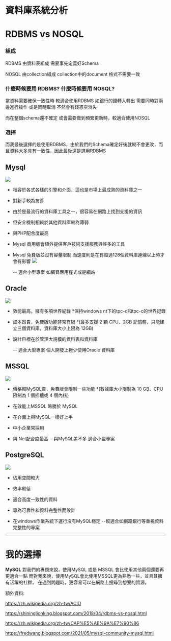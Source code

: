 # 資料庫系統分析
# RDBMS vs NOSQL
### 組成
RDBMS 由資料表組成 需要事先定義好Schema

NOSQL 由collection組成 collection中的document 格式不需要一致
### 什麼時候要用 RDBMS? 什麼時候要用 NOSQL?
當資料需要確保一致性時 較適合使用RDBMS 如銀行的錢轉入轉出 需要同時對兩邊進行操作 或是同時取消 不然會有錢憑空消失

而在整個schema還不確定 或會需要做到頻繁更新時，較適合使用NOSQL
### 選擇
而我最後選擇的是使用RDBMS，由於我們的Schema確定好後就較不會更改，而且資料大多具有一致性，因此最後還是選用RDBMS
## Mysql
![](https://i.imgur.com/i4M7hOC.png)
* 相容於各式各樣的引擎和介面，這也是市場上最成熟的資料庫之一
* 對新手較為友善
* 由於是最流行的資料庫工具之一，很容易在網路上找到支援的資訊
* 但安全機制相較於其他資料庫較為薄弱
* 與PHP配合度最高
* Mysql 商用版會額外提供客戶技術支援服務與許多的工具
* Mysql 免費版並沒有容量限制 而速度則是在有超過128個資料庫連線以上時才會有影響
 ![](https://i.imgur.com/c819D6V.png)


    -- 適合小型專案 如網頁應用程式或是網站
## Oracle
![](https://i.imgur.com/Nkvd9wv.png)
* 效能最高，擁有多項世界紀錄
    *保持windows nt下的tpc-d和tpc-c的世界記錄
* 成本昂貴，免費版功能非常有限
    *(最多支援 2 顆 CPU、2GB 記憶體，只能建立三個資料庫，資料庫大小上限為 12GB)
* 設計目標在於管理大規模的資料表和資料庫

    -- 適合大型專案 個人開發上極少使用Oracle 資料庫

## MSSQL
![](https://i.imgur.com/FOAEa0R.png)
* 價格較MySQL貴，免費版會限制一些功能
    *(數據庫大小限制為 10 GB、CPU 限制為 1 個插槽或 4 個內核)
* 在效能上MSSQL 略勝於 MySQL
* 在介面上與MySQL一樣好上手
* 中小企業常採用

* 與.Net配合度最高
    --與MySQL差不多 適合小型專案
## PostgreSQL
![](https://i.imgur.com/vEn4NvR.png)
* 佔用空間較大
* 效率較低

* 適合高度一致性的資料
* 專為可靠性和資料完整性而設計
* 在windows作業系統下運行沒有MySQL穩定
--較適合如網路銀行等重視資料完整性的專案
---
# **我的選擇**
**MySQL**
對我們的專題來說，使用MySQL 或是 MSSQL 會比使用其他兩個還要再更適合一點
而對我來說，使用MySQL會比使用MSSQL更為熟悉一些，並且其擁有活躍的社群，
在遇到問題時，更容易可以在網路上搜尋到想要的資源。

額外資料:

https://zh.wikipedia.org/zh-tw/ACID

https://shininglionking.blogspot.com/2018/04/rdbms-vs-nosql.html

https://zh.wikipedia.org/zh-tw/CAP%E5%AE%9A%E7%90%86

https://fredwang.blogspot.com/2021/05/mysql-community-mysql.html
